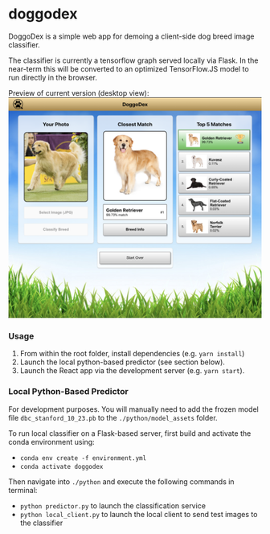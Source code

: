 # doggodex

DoggoDex is a simple web app for demoing a client-side dog breed image classifier.

The classifier is currently a tensorflow graph served locally via Flask. In the near-term this will be converted to an optimized TensorFlow.JS model to run directly in the browser.

Preview of current version (desktop view):
![App Preview](https://github.com/Ryan-Marchildon/doggodex/blob/master/public/github/preview_v1.png)

### Usage

1. From within the root folder, install dependencies (e.g. `yarn install`)
2. Launch the local python-based predictor (see section below).
3. Launch the React app via the development server (e.g. `yarn start`).

### Local Python-Based Predictor

For development purposes. You will manually need to add the frozen model file `dbc_stanford_10_23.pb` to the `./python/model_assets` folder.

To run local classifier on a Flask-based server, first build and activate the conda environment using:

- `conda env create -f environment.yml`
- `conda activate doggodex`

Then navigate into `./python` and execute the following commands in terminal:

- `python predictor.py` to launch the classification service
- `python local_client.py` to launch the local client to send test images to the classifier
